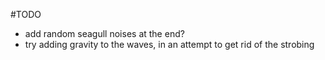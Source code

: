 #TODO
- add random seagull noises at the end?
- try adding gravity to the waves, in an attempt to get rid of the strobing